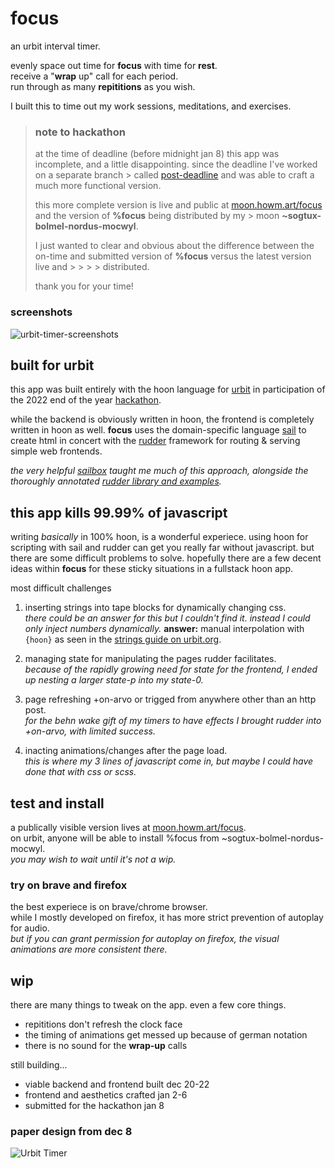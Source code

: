 # focus
an urbit interval timer. 

evenly space out time for **focus** with time for **rest**.  
receive a "**wrap** up" call for each period.  
run through as many **repititions** as you wish.

I built this to time out my work sessions, meditations, and exercises.

> ### note to hackathon
> at the time of deadline (before midnight jan 8) this app was incomplete, and a little disappointing. since the deadline I've worked on a separate branch > called [post-deadline](https://github.com/brbenji/focus/tree/post-deadline) and was able to craft a much more functional version.
> 
> this more complete version is live and public at [moon.howm.art/focus](https://moon.howm.art/focus) and the version of **%focus** being distributed by my > moon **~sogtux-bolmel-nordus-mocwyl**. 
> 
> I just wanted to clear and obvious about the difference between the on-time and submitted version of **%focus** versus the latest version live and > > > > distributed.
> 
> thank you for your time!

### screenshots
![urbit-timer-screenshots](https://user-images.githubusercontent.com/42229058/211255392-a66f36bd-3e17-4d0a-86d5-4f4613246a54.jpg)

## built for urbit
this app was built entirely with the hoon language for [urbit](https://urbit.org/) in participation of the 2022 end of the year [hackathon](https://encodeclub.notion.site/Encode-x-Urbit-Hackathon-27deac8200a2452ab68574d914728975).

while the backend is obviously written in hoon, the frontend is completely written in hoon as well. **focus** uses the domain-specific language [sail](https://developers.urbit.org/guides/additional/sail) to create html in concert with the [rudder](https://github.com/Fang-/suite/blob/master/lib/rudder.hoon) framework for routing & serving simple web frontends.
 

*the very helpful [sailbox](https://developers.urbit.org/guides/additional/sail) taught me much of this approach, alongside the thoroughly annotated [rudder library and examples](https://github.com/Fang-/suite/tree/master/lib/rudder).*

## this app kills 99.99% of javascript
writing *basically* in 100% hoon, is a wonderful experiece. using hoon for scripting with sail and rudder can get you really far without javascript. but there are some difficult problems to solve. hopefully there are a few decent ideas within **focus** for these sticky situations in a fullstack hoon app.

most difficult challenges
1. inserting strings into tape blocks for dynamically changing css.  
   *there could be an answer for this but I couldn't find it. instead I could only inject numbers dynamically.*
   **answer:** manual interpolation with `{hoon}` as seen in the [strings guide on urbit.org](https://developers.urbit.org/guides/additional/strings#interpolation).
   
2. managing state for manipulating the pages rudder facilitates.  
   *because of the rapidly growing need for state for the frontend, I ended up nesting a larger state-p into my state-0.*  
   
3. page refreshing +on-arvo or trigged from anywhere other than an http post.  
   *for the behn wake gift of my timers to have effects I brought rudder into +on-arvo, with limited success.*
   
4. inacting animations/changes after the page load.  
   *this is where my 3 lines of javascript come in, but maybe I could have done that with css or scss.*

## test and install
a publically visible version lives at [moon.howm.art/focus](https://moon.howm.art/focus).  
on urbit, anyone will be able to install %focus from ~sogtux-bolmel-nordus-mocwyl.  
*you may wish to wait until it's not a wip.*

### try on brave and firefox
the best experiece is on brave/chrome browser.  
while I mostly developed on firefox, it has more strict prevention of autoplay for audio.  
*but if you can grant permission for autoplay on firefox, the visual animations are more consistent there.*

## wip
 there are many things to tweak on the app. even a few core things.  
  -  repititions don't refresh the clock face
  -  the timing of animations get messed up because of german notation
  -  there is no sound for the **wrap-up** calls

still building...
 - viable backend and frontend built dec 20-22
 - frontend and aesthetics crafted jan 2-6
 - submitted for the hackathon jan 8
 
 
 ### paper design from dec 8

![Urbit Timer](https://user-images.githubusercontent.com/42229058/211251605-112fc2be-9594-4c06-9a5d-bc4f04e0a028.jpg)
